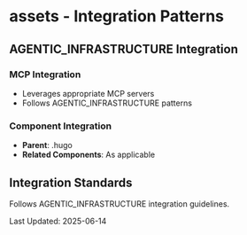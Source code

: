 # assets - Integration Patterns

## AGENTIC_INFRASTRUCTURE Integration

### MCP Integration
- Leverages appropriate MCP servers
- Follows AGENTIC_INFRASTRUCTURE patterns

### Component Integration
- **Parent**: .hugo
- **Related Components**: As applicable

## Integration Standards

Follows AGENTIC_INFRASTRUCTURE integration guidelines.

Last Updated: 2025-06-14
